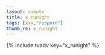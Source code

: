 ```yaml
---
layout: sieutv
title: x_runight
tags: [xxx,"rusporn"]
thumb_re: x_runight
---
```

{% include tvadv key="x_runight" %}
